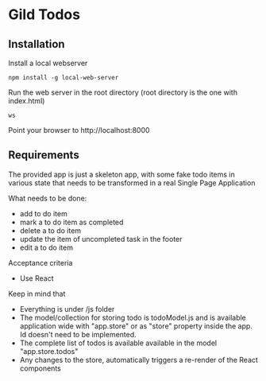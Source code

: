 # Gild Todos

## Installation
Install a local webserver

    npm install -g local-web-server

Run the web server in the root directory (root directory is the one with index.html)

    ws

Point your browser to http://localhost:8000

## Requirements
The provided app is just a skeleton app, with some fake todo items in various state that needs to be transformed in a
real Single Page Application

What needs to be done:
- add to do item
- mark a to do item as completed
- delete a to do item
- update the item of uncompleted task in the footer
- edit a to do item

Acceptance criteria
- Use React

Keep in mind that
- Everything is under /js folder
- The model/collection for storing todo is todoModel.js and is available application wide with "app.store" or as
"store" property inside the app. Id doesn't need to be implemented.
- The complete list of todos is available available in the model "app.store.todos"
- Any changes to the store, automatically triggers a re-render of the React components
